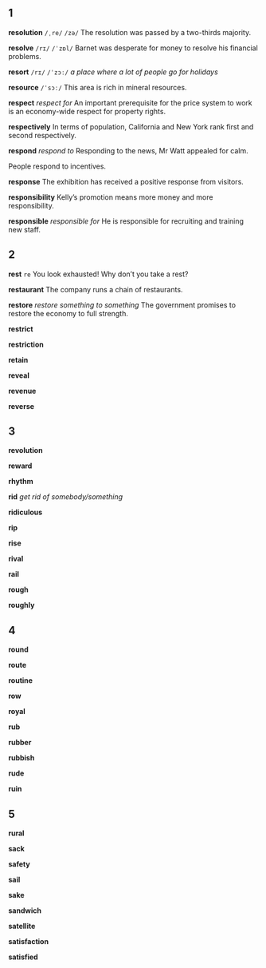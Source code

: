 ## 1
**resolution** 
`/ˌre/` `/zə/`
The resolution was passed by a two-thirds majority.

**resolve** 
`/rɪ/` `/ˈzɒl/`
Barnet was desperate for money to resolve his financial problems.

**resort** 
`/rɪ/` `/ˈzɔː/`
*a place where a lot of people go for holidays*

**resource** 
`/ˈsɔː/`
This area is rich in mineral resources.

**respect**
*respect for* 
An important prerequisite for the price system to work is an economy-wide respect for property rights.

**respectively** 
In terms of population, California and New York rank first and second respectively.

**respond** 
*respond to*
Responding to the news, Mr Watt appealed for calm.

People respond to incentives.

**response** 
The exhibition has received a positive response from visitors.

**responsibility** 
Kelly’s promotion means more money and more responsibility.

**responsible** 
*responsible for*
He is responsible for recruiting and training new staff.

## 2
**rest** 
`re`
You look exhausted! Why don’t you take a rest?

**restaurant** 
The company runs a chain of restaurants.

**restore**
*restore something to something*
The government promises to restore the economy to full strength. 

**restrict** 

**restriction** 

**retain** 

**reveal** 

**revenue** 

**reverse** 

## 3
**revolution** 

**reward** 

**rhythm** 

**rid**
*get rid of somebody/something* 

**ridiculous**

**rip**

**rise**

**rival**

**rail**

**rough**

**roughly**

## 4
**round**

**route**

**routine**

**row**

**royal**

**rub**

**rubber**

**rubbish**

**rude**

**ruin**

## 5
**rural**

**sack**

**safety**

**sail**

**sake**

**sandwich**

**satellite**

**satisfaction**

**satisfied**